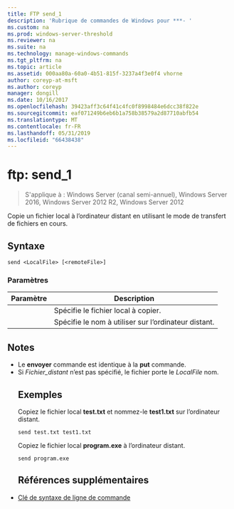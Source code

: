 ```yaml
---
title: FTP send_1
description: 'Rubrique de commandes de Windows pour ***- '
ms.custom: na
ms.prod: windows-server-threshold
ms.reviewer: na
ms.suite: na
ms.technology: manage-windows-commands
ms.tgt_pltfrm: na
ms.topic: article
ms.assetid: 000aa80a-60a0-4b51-815f-3237a4f3e0f4 vhorne
author: coreyp-at-msft
ms.author: coreyp
manager: dongill
ms.date: 10/16/2017
ms.openlocfilehash: 39423aff3c64f41c4fc0f8998484e6dcc38f822e
ms.sourcegitcommit: eaf071249b6eb6b1a758b38579a2d87710abfb54
ms.translationtype: MT
ms.contentlocale: fr-FR
ms.lasthandoff: 05/31/2019
ms.locfileid: "66438438"
---
```

# <a name="ftp-send1"></a>ftp: send_1

>S'applique à : Windows Server (canal semi-annuel), Windows Server 2016, Windows Server 2012 R2, Windows Server 2012

Copie un fichier local à l’ordinateur distant en utilisant le mode de transfert de fichiers en cours.   
## <a name="syntax"></a>Syntaxe  
```  
send <LocalFile> [<remoteFile>]  
```  
### <a name="parameters"></a>Paramètres  

|  Paramètre   |                    Description                    |
|--------------|---------------------------------------------------|
| <LocalFile>  |         Spécifie le fichier local à copier.         |
| <remoteFile> | Spécifie le nom à utiliser sur l’ordinateur distant. |

## <a name="remarks"></a>Notes  
- Le **envoyer** commande est identique à la **put** commande.  
- Si *Fichier_distant* n’est pas spécifié, le fichier porte le *LocalFile* nom.  
  ## <a name="BKMK_Examples"></a>Exemples  
  Copiez le fichier local **test.txt** et nommez-le **test1.txt** sur l’ordinateur distant.  
  ```  
  send test.txt test1.txt  
  ```  
  Copiez le fichier local **program.exe** à l’ordinateur distant.  
  ```  
  send program.exe  
  ```  
  ## <a name="additional-references"></a>Références supplémentaires  
- [Clé de syntaxe de ligne de commande](command-line-syntax-key.md)  
